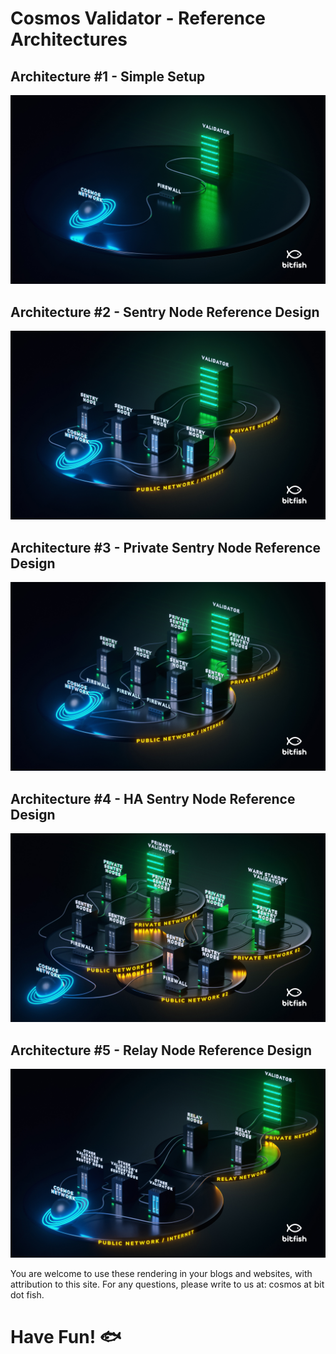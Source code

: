 # Cosmos Validator - Reference Architectures


## Architecture #1 - Simple Setup
[![](/01_Basic_validator_setup.jpg)](https://drh2acu5z204m.cloudfront.net/items/2l2c3U0D263u2i0L0i2x/01_Basic_validator_setup.jpg)

## Architecture #2 - Sentry Node Reference Design
[![](/02_Private_public_networks.jpg)](https://drh2acu5z204m.cloudfront.net/items/2B1J0G1G1k412t0m3j0T/02_Private_public_networks.jpg?X-CloudApp-Visitor-Id=3173376&v=96022dc1)

## Architecture #3 - Private Sentry Node Reference Design
[![](/03_Secured_validator_architecture.jpg)](https://drh2acu5z204m.cloudfront.net/items/2I3P26210g410E072o1E/03_Secured_validator_architecture.jpg?X-CloudApp-Visitor-Id=3173376&v=94a5fd7d)

## Architecture #4 - HA Sentry Node Reference Design
[![](/04_HA_secured_validator_architecture.jpg)](https://drh2acu5z204m.cloudfront.net/items/23423x402C2s2j372B3s/04_HA_secured_validator_architecture.jpg?X-CloudApp-Visitor-Id=3173376&v=544e751f)

## Architecture #5 - Relay Node Reference Design
[![](/05_Relay_architecture.jpg)](https://drh2acu5z204m.cloudfront.net/items/1v0A3S0T1M0G09113S26/05_Relay_architecture.jpg?X-CloudApp-Visitor-Id=3173376&v=c708bfdd)

You are welcome to use these rendering in your blogs and websites, with attribution to this site. For any questions, please write to us at: cosmos at bit dot fish.

# Have Fun! 🐟
